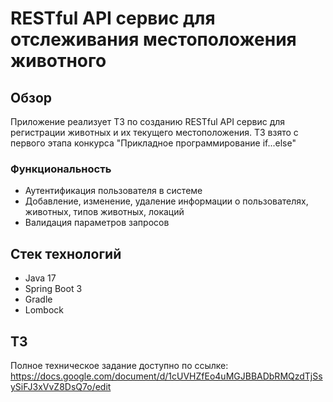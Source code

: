 # RESTful API сервис для отслеживания местоположения животного

## Обзор

Приложение реализует ТЗ по созданию RESTful API сервис для регистрации животных и их текущего местоположения. ТЗ взято с первого этапа конкурса "Прикладное программирование if...else"

### Функциональность
- Аутентификация пользователя в системе 
- Добавление, изменение, удаление информации о пользователях, животных, типов животных, локаций
- Валидация параметров запросов

## Стек технологий
- Java 17
- Spring Boot 3
- Gradle
- Lombock

## ТЗ
Полное техническое задание доступно по ссылке: https://docs.google.com/document/d/1cUVHZfEo4uMGJBBADbRMQzdTjSsySiFJ3xVvZ8DsQ7o/edit
